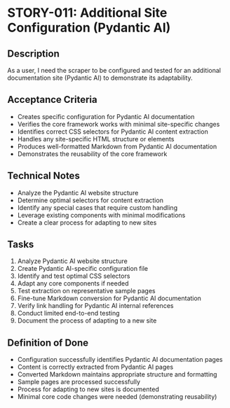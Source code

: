 # STORY-011: Additional Site Configuration (Pydantic AI)

## Description
As a user, I need the scraper to be configured and tested for an additional documentation site (Pydantic AI) to demonstrate its adaptability.

## Acceptance Criteria
- Creates specific configuration for Pydantic AI documentation
- Verifies the core framework works with minimal site-specific changes
- Identifies correct CSS selectors for Pydantic AI content extraction
- Handles any site-specific HTML structure or elements
- Produces well-formatted Markdown from Pydantic AI documentation
- Demonstrates the reusability of the core framework

## Technical Notes
- Analyze the Pydantic AI website structure
- Determine optimal selectors for content extraction
- Identify any special cases that require custom handling
- Leverage existing components with minimal modifications
- Create a clear process for adapting to new sites

## Tasks
1. Analyze Pydantic AI website structure
2. Create Pydantic AI-specific configuration file
3. Identify and test optimal CSS selectors
4. Adapt any core components if needed
5. Test extraction on representative sample pages
6. Fine-tune Markdown conversion for Pydantic AI documentation
7. Verify link handling for Pydantic AI internal references
8. Conduct limited end-to-end testing
9. Document the process of adapting to a new site

## Definition of Done
- Configuration successfully identifies Pydantic AI documentation pages
- Content is correctly extracted from Pydantic AI pages
- Converted Markdown maintains appropriate structure and formatting
- Sample pages are processed successfully
- Process for adapting to new sites is documented
- Minimal core code changes were needed (demonstrating reusability) 